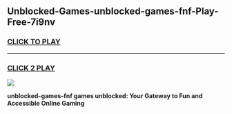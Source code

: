 
## Unblocked-Games-unblocked-games-fnf-Play-Free-7i9nv
<h3>
<a href="https://premium76.site?title=unblocked-games-fnf&ref=20A">CLICK TO PLAY</a></h3>
<hr>

<h3>
<a href="https://premium76.site?title=unblocked-games-fnf&ref=20A">CLICK 2 PLAY</a>
  
</h3>

<a href="https://premium76.site?title=unblocked-games-fnf&ref=20A"><img src="https://clearcache.store/games.png"></a>


**unblocked-games-fnf games unblocked: Your Gateway to Fun and Accessible Online Gaming**
